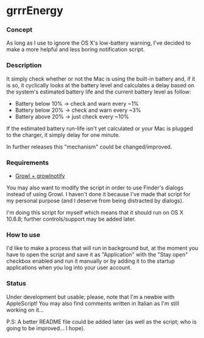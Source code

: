# grrrEnergy

### Concept
As long as I use to ignore the OS X's low-battery warning, I've decided to make a more helpful and less boring notification script.

### Description
It simply check whether or not the Mac is using the built-in battery and, if it is so, it cyclically looks at the battery level and calculates a delay based on the system's estimated battery life and the current battery level as follow:

- Battery below 10% -> check and warn every ~1%
- Battery below 20% -> check and warn every ~3%
- Battery above 20% -> just check every ~10%

If the estimated battery run-life isn't yet calculated or your Mac is plugged to the charger, it simply delay for one minute.

In further releases this "mechanism" could be changed/improved.

### Requirements
- [Growl + growlnotify](http://growl.info/extras.php#growlnotify)

You may also want to modify the script in order to use Finder's dialogs instead of using Growl.
I haven't done it because I've made that script for my personal purpose (and I deserve from being distracted by dialogs).

I'm doing this script for myself which means that it should run on OS X 10.6.8; further controls/support may be added later.

### How to use
I'd like to make a process that will run in background but, at the moment you have to open the script and save it as "Application" with the "Stay open" checkbox enabled and run it manually or by adding it to the startup applications when you log into your user account.

### Status
Under development but usable; please, note that I'm a newbie with AppleScript!
You may also find comments written in Italian as I'm still working on it...

P.S: A better README file could be added later (as well as the script; who is going to be improved... I hope).